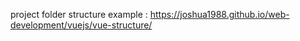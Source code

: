 project folder structure example : https://joshua1988.github.io/web-development/vuejs/vue-structure/
